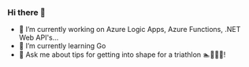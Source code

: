 ### Hi there 👋

- 🔭 I’m currently working on Azure Logic Apps, Azure Functions, .NET Web API's...
- 🌱 I’m currently learning Go
- 💬 Ask me about tips for getting into shape for a triathlon 🏊🚴🏃‍♂️!
